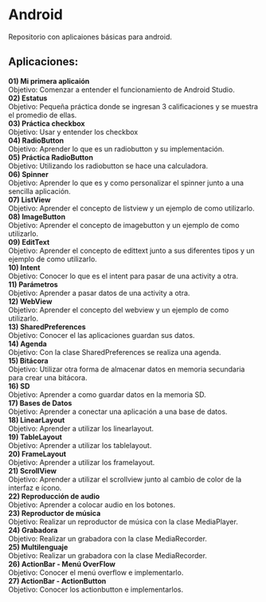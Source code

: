 # Android
Repositorio con aplicaiones básicas para android.

## Aplicaciones:

**01) Mi primera aplicaión**  
	Objetivo: Comenzar a entender el funcionamiento de Android Studio.  
**02) Estatus**  
	Objetivo: Pequeña práctica donde se ingresan 3 calificaciones y se muestra el promedio de ellas.  
**03) Práctica checkbox**  
	Objetivo: Usar y entender los checkbox  
**04) RadioButton**  
	Objetivo: Aprender lo que es un radiobutton y su implementación.  
**05) Práctica RadioButton**  
	Objetivo: Utilizando los radiobutton se hace una calculadora.  
**06) Spinner**  
	Objetivo: Aprender lo que es y como personalizar el spinner junto a una sencilla aplicación.  
**07) ListView**  
	Objetivo: Aprender el concepto de listview y un ejemplo de como utilizarlo.  
**08) ImageButton**  
	Objetivo: Aprender el concepto de imagebutton y un ejemplo de como utilizarlo.  
**09) EditText**  
	Objetivo: Aprender el concepto de edittext junto a sus diferentes tipos y un ejemplo de como utilizarlo.  
**10) Intent**  
	Objetivo: Conocer lo que es el intent para pasar de una activity a otra.  
**11) Parámetros**  
	Objetivo: Aprender a pasar datos de una activity a otra.  
**12) WebView**  
	Objetivo: Aprender el concepto del webview y un ejemplo de como utilizarlo.  
**13) SharedPreferences**  
	Objetivo: Conocer el las aplicaciones guardan sus datos.  
**14) Agenda**  
	Objetivo: Con la clase SharedPreferences se realiza una agenda.  
**15) Bitácora**  
	Objetivo: Utilizar otra forma de almacenar datos en memoria secundaria para crear una bitácora.  
**16) SD**  
	Objetivo: Aprender a como guardar datos en la memoria SD.  
**17) Bases de Datos**  
	Objetivo: Aprender a conectar una aplicación a una base de datos.  
**18) LinearLayout**  
	Objetivo: Aprender a utilizar los linearlayout.  
**19) TableLayout**  
	Objetivo: Aprender a utilizar los tablelayout.  
**20) FrameLayout**  
	Objetivo: Aprender a utilizar los framelayout.  
**21) ScrollView**  
	Objetivo: Aprender a utilizar el scrollview junto al cambio de color de la interfaz e ícono.  
**22) Reproducción de audio**  
	Objetivo: Aprender a colocar audio en los botones.  
**23) Reproductor de música**  
	Objetivo: Realizar un reproductor de música con la clase MediaPlayer.  
**24) Grabadora**  
	Objetivo: Realizar un grabadora con la clase MediaRecorder.  
**25) Multilenguaje**  
	Objetivo: Realizar un grabadora con la clase MediaRecorder.  
**26) ActionBar - Menú OverFlow**  
	Objetivo: Conocer el menú overflow e implementarlo.  
**27) ActionBar - ActionButton**  
	Objetivo: Conocer los actionbutton e implementarlos.  	
  